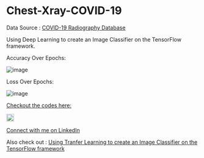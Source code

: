 # Chest-Xray-COVID-19

Data Source : [COVID-19 Radiography Database](https://www.kaggle.com/tawsifurrahman/covid19-radiography-database)

Using Deep Learning to create an Image Classifier on the TensorFlow framework.

Accuracy Over Epochs:

![image](https://user-images.githubusercontent.com/10369716/123641718-2bd7c680-d840-11eb-8ba7-a6ca5e492bea.png)

Loss Over Epochs:

![image](https://user-images.githubusercontent.com/10369716/123641785-427e1d80-d840-11eb-8b21-27d386050643.png)

[Checkout the codes here:](https://github.com/NagarajaN-Nethi/Chest-Xray-COVID-19/blob/master/Covid_19_Chest_X_Ray.ipynb)

<img src="https://user-images.githubusercontent.com/10369716/123642142-96890200-d840-11eb-88bb-65b524f06b81.png" alt="drawing" width="20"/>

[Connect with me on LinkedIn](https://www.linkedin.com/in/nagarajan-nethi/)



Also check out : [Using Tranfer Learning to create an Image Classifier on the TensorFlow framework](https://github.com/NagarajaN-Nethi/VGG-16)
